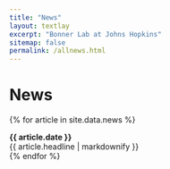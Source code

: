 ```yaml
---
title: "News"
layout: textlay
excerpt: "Bonner Lab at Johns Hopkins"
sitemap: false
permalink: /allnews.html
---
```


# News

<!-- {% for article in site.data.news %}
{{ article.date }} <br> {{ article.headline | markdownify}}
{% endfor %} -->

{% for article in site.data.news %}
<div class="article-entry">
  <span class="article-date"><strong>{{ article.date }}</strong></span>
  <div class="article-headline">{{ article.headline | markdownify }}</div>
</div>
{% endfor %}
